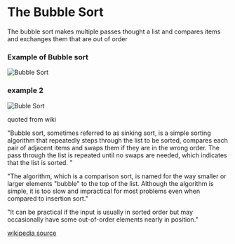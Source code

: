 # The Bubble Sort

The bubble sort makes multiple passes thought a list and compares items and exchanges them that are out of order

### Example of Bubble sort

![Bubble Sort](https://upload.wikimedia.org/wikipedia/commons/c/c8/Bubble-sort-example-300px.gif)

### example 2
![Buble Sort](https://upload.wikimedia.org/wikipedia/commons/3/37/Bubble_sort_animation.gif)

quoted from wiki

"Bubble sort, sometimes referred to as sinking sort, is a simple sorting algorithm that repeatedly steps through the list to be sorted, compares each pair of adjacent items and swaps them if they are in the wrong order. The pass through the list is repeated until no swaps are needed, which indicates that the list is sorted. "

"The algorithm, which is a comparison sort, is named for the way smaller or larger elements "bubble" to the top of the list. Although the algorithm is simple, it is too slow and impractical for most problems even when compared to insertion sort."

"It can be practical if the input is usually in sorted order but may occasionally have some out-of-order elements nearly in position."

[wikipedia source](https://en.wikipedia.org/wiki/Bubble_sort)
